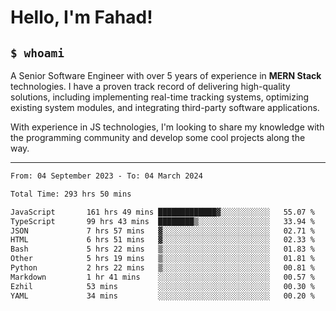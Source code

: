 <h1>Hello, I'm Fahad!</h1>

<h2><code>$ whoami</code></h2>

A Senior Software Engineer with over 5 years of experience in **MERN Stack** technologies. I have a proven track record of delivering high-quality solutions, including implementing real-time tracking systems, optimizing existing system modules, and integrating third-party software applications.

With experience in JS technologies, I'm looking to share my knowledge with the programming community and develop some cool projects along the way.

---

<!--START_SECTION:waka-->

```txt
From: 04 September 2023 - To: 04 March 2024

Total Time: 293 hrs 50 mins

JavaScript       161 hrs 49 mins █████████████▓░░░░░░░░░░░   55.07 %
TypeScript       99 hrs 43 mins  ████████▒░░░░░░░░░░░░░░░░   33.94 %
JSON             7 hrs 57 mins   ▓░░░░░░░░░░░░░░░░░░░░░░░░   02.71 %
HTML             6 hrs 51 mins   ▓░░░░░░░░░░░░░░░░░░░░░░░░   02.33 %
Bash             5 hrs 22 mins   ▒░░░░░░░░░░░░░░░░░░░░░░░░   01.83 %
Other            5 hrs 19 mins   ▒░░░░░░░░░░░░░░░░░░░░░░░░   01.81 %
Python           2 hrs 22 mins   ▒░░░░░░░░░░░░░░░░░░░░░░░░   00.81 %
Markdown         1 hr 41 mins    ░░░░░░░░░░░░░░░░░░░░░░░░░   00.57 %
Ezhil            53 mins         ░░░░░░░░░░░░░░░░░░░░░░░░░   00.30 %
YAML             34 mins         ░░░░░░░░░░░░░░░░░░░░░░░░░   00.20 %
```

<!--END_SECTION:waka-->

<!--
**heyFahad/heyFahad** is a ✨ _special_ ✨ repository because its `README.md` (this file) appears on your GitHub profile.

Here are some ideas to get you started:

- 🔭 I’m currently working on ...
- 🌱 I’m currently learning ...
- 👯 I’m looking to collaborate on ...
- 🤔 I’m looking for help with ...
- 💬 Ask me about ...
- 📫 How to reach me: ...
- 😄 Pronouns: ...
- ⚡ Fun fact: ...
-->
